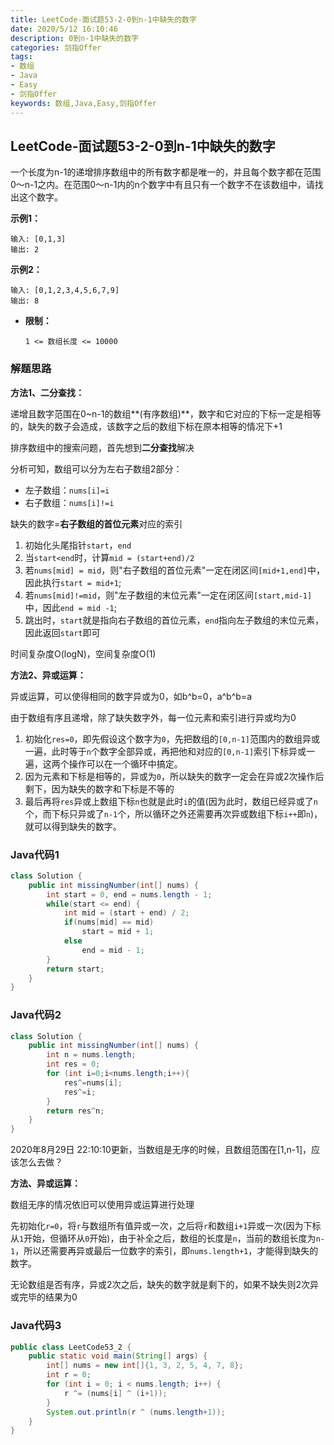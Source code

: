 ```yaml
---
title: LeetCode-面试题53-2-0到n-1中缺失的数字
date: 2020/5/12 16:10:46
description: 0到n-1中缺失的数字
categories: 剑指Offer
tags:
- 数组
- Java
- Easy
- 剑指Offer
keywords: 数组,Java,Easy,剑指Offer
---
```


## LeetCode-面试题53-2-0到n-1中缺失的数字 

一个长度为n-1的递增排序数组中的所有数字都是唯一的，并且每个数字都在范围0～n-1之内。在范围0～n-1内的n个数字中有且只有一个数字不在该数组中，请找出这个数字。

 <!--more-->

**示例1：**

```
输入: [0,1,3]
输出: 2
```

**示例2：**

```
输入: [0,1,2,3,4,5,6,7,9]
输出: 8
```

- **限制：**

  `1 <= 数组长度 <= 10000`

### 解题思路

**方法1、二分查找：**

递增且数字范围在0~n-1的数组**(有序数组)**，数字和它对应的下标一定是相等的，缺失的数子会造成，该数字之后的数组下标在原本相等的情况下+1

排序数组中的搜索问题，首先想到**二分查找**解决

分析可知，数组可以分为左右子数组2部分：

- 左子数组：`nums[i]=i`
- 右子数组：`nums[i]!=i`

缺失的数字=**右子数组的首位元素**对应的索引

1. 初始化头尾指针`start`，`end`
2. 当`start<end`时，计算`mid = (start+end)/2`
3. 若`nums[mid] = mid`，则"右子数组的首位元素"一定在闭区间`[mid+1,end]`中，因此执行`start = mid+1`;
4. 若`nums[mid]!=mid`，则"左子数组的末位元素"一定在闭区间`[start,mid-1]`中，因此`end = mid -1`;
5. 跳出时，`start`就是指向右子数组的首位元素，`end`指向左子数组的末位元素，因此返回`start`即可

时间复杂度O(logN)，空间复杂度O(1)

**方法2、异或运算：**

异或运算，可以使得相同的数字异或为0，如b^b=0，a^b^b=a

由于数组有序且递增，除了缺失数字外，每一位元素和索引进行异或均为0

1. 初始化`res=0`，即先假设这个数字为`0`，先把数组的`[0,n-1]`范围内的数组异或一遍，此时等于`n`个数字全部异或，再把他和对应的`[0,n-1]`索引下标异或一遍，这两个操作可以在一个循环中搞定。
2. 因为元素和下标是相等的，异或为`0`，所以缺失的数字一定会在异或2次操作后剩下，因为缺失的数字和下标是不等的
3. 最后再将`res`异或上数组下标`n`也就是此时`i`的值(因为此时，数组已经异或了`n`个，而下标只异或了`n-1`个，所以循环之外还需要再次异或数组下标`i++`即`n`)，就可以得到缺失的数字。

### Java代码1

```java
class Solution {
    public int missingNumber(int[] nums) {
        int start = 0, end = nums.length - 1;
        while(start <= end) {
            int mid = (start + end) / 2;
            if(nums[mid] == mid) 
                start = mid + 1;
            else 
                end = mid - 1;
        }
        return start;
    }
}
```

### Java代码2

```java
class Solution {
    public int missingNumber(int[] nums) {
        int n = nums.length;
        int res = 0;
        for (int i=0;i<nums.length;i++){
            res^=nums[i];
            res^=i;
        }
        return res^n;
    }
}
```

<div class="note info"><p>2020年8月29日 22:10:10更新，当数组是无序的时候，且数组范围在[1,n-1]，应该怎么去做？</p></div>

**方法、异或运算：**

数组无序的情况依旧可以使用异或运算进行处理

先初始化`r=0`，将`r`与数组所有值异或一次，之后将`r`和数组`i+1`异或一次(因为下标从`1`开始，但循环从`0`开始)，由于补全之后，数组的长度是`n`，当前的数组长度为`n-1`，所以还需要再异或最后一位数字的索引，即`nums.length+1`，才能得到缺失的数字。

无论数组是否有序，异或2次之后，缺失的数字就是剩下的，如果不缺失则2次异或完毕的结果为0

### Java代码3

```java
public class LeetCode53_2 {
    public static void main(String[] args) {
        int[] nums = new int[]{1, 3, 2, 5, 4, 7, 8};
        int r = 0;
        for (int i = 0; i < nums.length; i++) {
            r ^= (nums[i] ^ (i+1));
        }
        System.out.println(r ^ (nums.length+1));
    }
}
```

